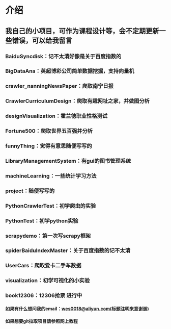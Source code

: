 # 介绍
## 我自己的小项目，可作为课程设计等，会不定期更新一些错误，可以给我留言
### BaiduSyncdisk：记不太清好像是关于百度指数的
### BigDataAna：英超博彩公司简单数据挖掘，支持向量机
### crawler_nanningNewsPaper：爬取南宁日报
### CrawlerCurriculumDesign：爬取有趣网址之家，并做图分析
### designVisualization：霍兰德职业性格测试
### Fortune500：爬取世界五百强并分析
### funnyThing：觉得有意思随便写写的
### LibraryManagementSystem：有gui的图书管理系统
### machineLearning：一些统计学习方法
### project：随便写写的
### PythonCrawlerTest：初学爬虫的实验
### PythonTest：初学python实验
### scrapydemo：第一次写scrapy框架
### spiderBaiduIndexMaster：关于百度指数的记不太清
### UserCars：爬取爱卡二手车数据
### visualization：初学可视化的小实验
### book12306：12306抢票 进行中
#### 如果有什么想问我的email：wes0018@aliyun.com(标题注明来意谢谢)
#### 如果想要git拉取项目请参照网上教程